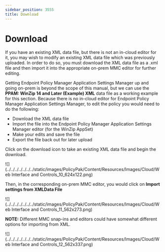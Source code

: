 ```yaml
---
sidebar_position: 3555
title: Download
---
```


# Download

If you have an existing XML data file, but there is not an in-cloud editor for it, you may wish to modify an existing XML data file which was previously uploaded. In order to do so, you must download the XML data file as a .xml file and then import it into the appropriate on-prem MMC editor for further editing.

Getting Endpoint Policy Manager Application Settings Manager up and going on-prem is beyond the scope of this manual, but we can use the **PPAM: WinZip 14 and Later (Example) XML** data file as a working example for this section. Because there is no in-cloud editor for Endpoint Policy Manager Application Settings Manager, to edit the policy you would need to do the following:

* Download the XML data file
* Import the file into the Endpoint Policy Manager Application Settings Manager editor (for the WinZip AppSet)
* Make your edits and save the file
* Export the file back out for later upload

Click on the download icon to take an existing XML data file and begin the download.

![](../../../../../../../static/images/PolicyPak/Content/Resources/Images/Cloud/Web Interface and Controls_10_624x122.png)

Then, in the corresponding on-prem MMC editor, you would click on **Import settings from XMLData File**

![](../../../../../../../static/images/PolicyPak/Content/Resources/Images/Cloud/Web Interface and Controls_11_562x273.png)

**NOTE:** Different MMC snap-ins and editors could have somewhat different options for importing from XML.

![](../../../../../../../static/images/PolicyPak/Content/Resources/Images/Cloud/Web Interface and Controls_12_562x337.png)